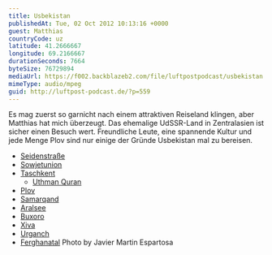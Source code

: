```yaml
---
title: Usbekistan
publishedAt: Tue, 02 Oct 2012 10:13:16 +0000
guest: Matthias
countryCode: uz
latitude: 41.2666667
longitude: 69.2166667
durationSeconds: 7664
byteSize: 76729894
mediaUrl: https://f002.backblazeb2.com/file/luftpostpodcast/usbekistan.mp3
mimeType: audio/mpeg
guid: http://luftpost-podcast.de/?p=559
---
```


Es mag zuerst so garnicht nach einem attraktiven Reiseland klingen, aber Matthias hat mich überzeugt. Das ehemalige UdSSR-Land in Zentralasien ist sicher einen Besuch wert. Freundliche Leute, eine spannende Kultur und jede Menge Plov sind nur einige der Gründe Usbekistan mal zu bereisen.

- [Seidenstraße](http://de.wikipedia.org/wiki/Seidenstra%C3%9Fe)
- [Sowjetunion](http://de.wikipedia.org/wiki/Sovjetunion)
- [Taschkent](http://de.wikipedia.org/wiki/Taschkent)
  - [Uthman Quran](http://en.wikipedia.org/wiki/Uthman%5FQuran)
- [Plov](http://de.wikipedia.org/wiki/Pilaw)
- [Samarqand](http://de.wikipedia.org/wiki/Samarkand)
- [Aralsee](http://de.wikipedia.org/wiki/Aralsee)
- [Buxoro](http://de.wikipedia.org/wiki/Bukhara)
- [Xiva](http://de.wikipedia.org/wiki/Khiva)
- [Urganch](http://de.wikipedia.org/wiki/Urgench)
- [Ferghanatal](http://de.wikipedia.org/wiki/Ferghanatal)
  Photo by Javier Martin Espartosa
